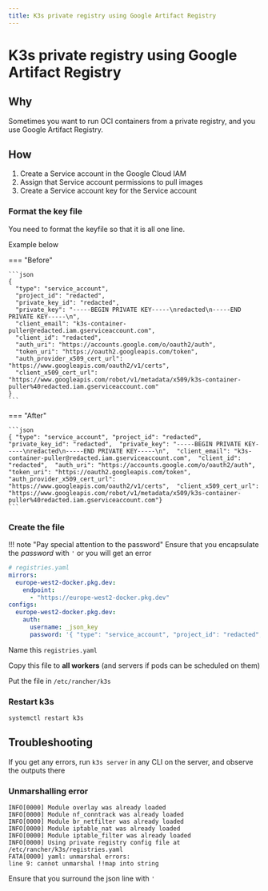 ```yaml
---
title: K3s private registry using Google Artifact Registry
---
```


# K3s private registry using Google Artifact Registry

## Why

Sometimes you want to run OCI containers from a private registry, and you use Google Artifact Registry.

## How

1. Create a Service account in the Google Cloud IAM
2. Assign that Service account permissions to pull images
3. Create a Service account key for the Service account

### Format the key file

You need to format the keyfile so that it is all one line.

Example below

=== "Before"

    ```json
    {
      "type": "service_account",
      "project_id": "redacted",
      "private_key_id": "redacted",
      "private_key": "-----BEGIN PRIVATE KEY-----\nredacted\n-----END PRIVATE KEY-----\n",
      "client_email": "k3s-container-puller@redacted.iam.gserviceaccount.com",
      "client_id": "redacted",
      "auth_uri": "https://accounts.google.com/o/oauth2/auth",
      "token_uri": "https://oauth2.googleapis.com/token",
      "auth_provider_x509_cert_url": "https://www.googleapis.com/oauth2/v1/certs",
      "client_x509_cert_url": "https://www.googleapis.com/robot/v1/metadata/x509/k3s-container-puller%40redacted.iam.gserviceaccount.com"
    }
    ```

=== "After"

    ```json
    { "type": "service_account", "project_id": "redacted",  "private_key_id": "redacted",  "private_key": "-----BEGIN PRIVATE KEY-----\nredacted\n-----END PRIVATE KEY-----\n",  "client_email": "k3s-container-puller@redacted.iam.gserviceaccount.com",  "client_id": "redacted",  "auth_uri": "https://accounts.google.com/o/oauth2/auth",  "token_uri": "https://oauth2.googleapis.com/token",  "auth_provider_x509_cert_url": "https://www.googleapis.com/oauth2/v1/certs",  "client_x509_cert_url": "https://www.googleapis.com/robot/v1/metadata/x509/k3s-container-puller%40redacted.iam.gserviceaccount.com"}
    ```

### Create the file

!!! note "Pay special attention to the password"
    Ensure that you encapsulate the _password_ with `'` or you will get an error

```yaml
# registries.yaml 
mirrors:
  europe-west2-docker.pkg.dev:
    endpoint:
      - "https://europe-west2-docker.pkg.dev"
configs:
  europe-west2-docker.pkg.dev:
    auth:
      username: _json_key
      password: '{ "type": "service_account", "project_id": "redacted",  "private_key_id": "redacted",  "private_key": "-----BEGIN PRIVATE KEY-----\nredacted\n-----END PRIVATE KEY-----\n",  "client_email": "k3s-container-puller@redacted.iam.gserviceaccount.com",  "client_id": "redacted",  "auth_uri": "https://accounts.google.com/o/oauth2/auth",  "token_uri": "https://oauth2.googleapis.com/token",  "auth_provider_x509_cert_url": "https://www.googleapis.com/oauth2/v1/certs",  "client_x509_cert_url": "https://www.googleapis.com/robot/v1/metadata/x509/k3s-container-puller%40redacted.iam.gserviceaccount.com"}'
```

Name this `registries.yaml`

Copy this file to **all workers** (and servers if pods can be scheduled on them)

Put the file in `/etc/rancher/k3s`

### Restart k3s

```shell
systemctl restart k3s
```

## Troubleshooting

If you get any errors, run `k3s server` in any CLI on the server, and observe the outputs there

### Unmarshalling error

```text
INFO[0000] Module overlay was already loaded            
INFO[0000] Module nf_conntrack was already loaded       
INFO[0000] Module br_netfilter was already loaded       
INFO[0000] Module iptable_nat was already loaded        
INFO[0000] Module iptable_filter was already loaded     
INFO[0000] Using private registry config file at /etc/rancher/k3s/registries.yaml
FATA[0000] yaml: unmarshal errors:
line 9: cannot unmarshal !!map into string 
```

Ensure that you surround the json line with `'`